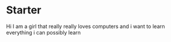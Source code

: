 # Starter
Hi
 I am a girl that really really loves computers and i want to learn everything i can possibly learn
